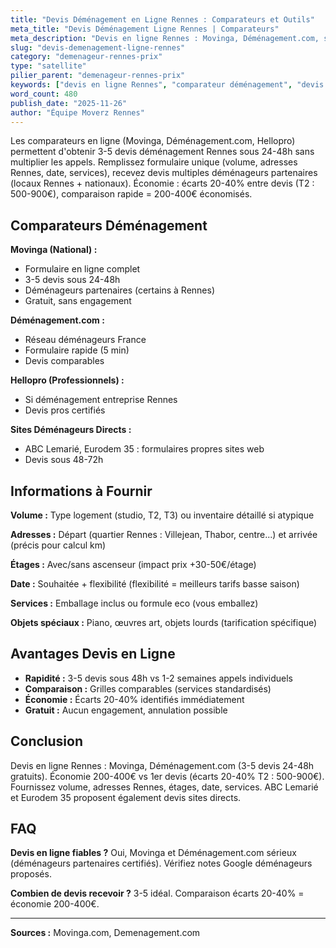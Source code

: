 ```yaml
---
title: "Devis Déménagement en Ligne Rennes : Comparateurs et Outils"
meta_title: "Devis Déménagement Ligne Rennes | Comparateurs"
meta_description: "Devis en ligne Rennes : Movinga, Déménagement.com, sites déménageurs. 3-5 devis sous 24-48h. Comparaison = économie 200-400€ T2/T3."
slug: "devis-demenagement-ligne-rennes"
category: "demenageur-rennes-prix"
type: "satellite"
pilier_parent: "demenageur-rennes-prix"
keywords: ["devis en ligne Rennes", "comparateur déménagement", "devis instantané Rennes"]
word_count: 480
publish_date: "2025-11-26"
author: "Équipe Moverz Rennes"
---
```


Les comparateurs en ligne (Movinga, Déménagement.com, Hellopro) permettent d'obtenir 3-5 devis déménagement Rennes sous 24-48h sans multiplier les appels. Remplissez formulaire unique (volume, adresses Rennes, date, services), recevez devis multiples déménageurs partenaires (locaux Rennes + nationaux). Économie : écarts 20-40% entre devis (T2 : 500-900€), comparaison rapide = 200-400€ économisés.

## Comparateurs Déménagement

**Movinga (National) :**
- Formulaire en ligne complet
- 3-5 devis sous 24-48h
- Déménageurs partenaires (certains à Rennes)
- Gratuit, sans engagement

**Déménagement.com :**
- Réseau déménageurs France
- Formulaire rapide (5 min)
- Devis comparables

**Hellopro (Professionnels) :**
- Si déménagement entreprise Rennes
- Devis pros certifiés

**Sites Déménageurs Directs :**
- ABC Lemarié, Eurodem 35 : formulaires propres sites web
- Devis sous 48-72h

## Informations à Fournir

**Volume :** Type logement (studio, T2, T3) ou inventaire détaillé si atypique

**Adresses :** Départ (quartier Rennes : Villejean, Thabor, centre...) et arrivée (précis pour calcul km)

**Étages :** Avec/sans ascenseur (impact prix +30-50€/étage)

**Date :** Souhaitée + flexibilité (flexibilité = meilleurs tarifs basse saison)

**Services :** Emballage inclus ou formule eco (vous emballez)

**Objets spéciaux :** Piano, œuvres art, objets lourds (tarification spécifique)

## Avantages Devis en Ligne

- **Rapidité :** 3-5 devis sous 48h vs 1-2 semaines appels individuels
- **Comparaison :** Grilles comparables (services standardisés)
- **Économie :** Écarts 20-40% identifiés immédiatement
- **Gratuit :** Aucun engagement, annulation possible

## Conclusion

Devis en ligne Rennes : Movinga, Déménagement.com (3-5 devis 24-48h gratuits). Économie 200-400€ vs 1er devis (écarts 20-40% T2 : 500-900€). Fournissez volume, adresses Rennes, étages, date, services. ABC Lemarié et Eurodem 35 proposent également devis sites directs.

## FAQ

**Devis en ligne fiables ?**
Oui, Movinga et Déménagement.com sérieux (déménageurs partenaires certifiés). Vérifiez notes Google déménageurs proposés.

**Combien de devis recevoir ?**
3-5 idéal. Comparaison écarts 20-40% = économie 200-400€.

---
**Sources :** Movinga.com, Demenagement.com


